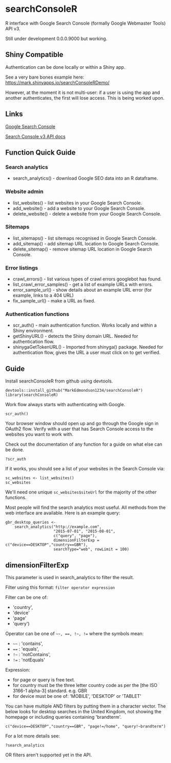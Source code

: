 # searchConsoleR
R interface with Google Search Console (formally Google Webmaster Tools) API v3.

Still under development 0.0.0.9000 but working.

## Shiny Compatible
Authentication can be done locally or within a Shiny app. 

See a very bare bones example here: https://mark.shinyapps.io/searchConsoleRDemo/

 However, at the moment it is not multi-user: if a user is using the app and another authenticates, the first will lose access.  This is being worked upon. 

## Links

[Google Search Console](http://www.google.com/webmasters/tools/)

[Search Console v3 API docs](https://developers.google.com/webmaster-tools/)

## Function Quick Guide

### Search analytics
* search_analytics() - download Google SEO data into an R dataframe.

### Website admin
* list_websites() - list websites in your Google Search Console.
* add_website() - add a website to your Google Search Console.
* delete_website() - delete a website from your Google Search Console.

### Sitemaps
* list_sitemaps() - list sitemaps recognised in Google Search Console.
* add_sitemap() - add sitemap URL location to Google Search Console.
* delete_sitemap() - remove sitemap URL location in Google Search Console.

### Error listings
* crawl_errors() - list various types of crawl errors googlebot has found.
* list_crawl_error_samples() - get a list of example URLs with errors.
* error_sample_url() - show details about an example URL error (for example, links to a 404 URL)
* fix_sample_url() - make a URL as fixed.

### Authentication functions
* scr_auth() - main authentication function. Works locally and within a Shiny environment.
* getShinyURL() - detects the Shiny domain URL. Needed for authentication flow.
* shinygaGetTokenURL() - Imported from shinyga() package. Needed for authentication flow, gives the URL a user must click on to get verified.

## Guide

Install searchConsoleR from github using devtools.

```
devtools::install_github("MarkEdmondson1234/searchConsoleR")
library(searchConsoleR)
```

Work flow always starts with authenticating with Google.
```
scr_auth()
```

Your browser window should open up and go through the Google sign in OAuth2 flow. Verify with a user that has Search Console access to the websites you want to work with.

Check out the documentation of any function for a guide on what else can be done.
```
?scr_auth
```

If it works, you should see a list of your websites in the Search Console via:

```
sc_websites <- list_websites()
sc_websites
```

We'll need one unique ```sc_websites$siteUrl``` for the majority of the other functions.

Most people will find the search analytics most useful.  All methods from the web interface are available.  Here is an example query:

```
gbr_desktop_queries <- 
    search_analytics("http://example.com", 
                     "2015-07-01", "2015-08-01", 
                     c("query", "page"), 
                     dimensionFilterExp = c("device==DESKTOP","country==GBR"), 
                     searchType="web", rowLimit = 100)
```



## dimensionFilterExp

This parameter is used in search_analytics to filter the result.

Filter using this format: ```filter operator expression```

Filter can be one of:

* 'country',
* 'device'
* 'page'
* 'query')

Operator can be one of ```~~, ==, !~, !=``` where the symbols mean:

* `~~` : 'contains',
* `==` : 'equals',
* `!~` : 'notContains',
* `!=` : 'notEquals'

Expression:

* for page or query is free text.
* for country must be the three letter country code as per the [the ISO 3166-1 alpha-3] standard. e.g. GBR
* for device must be one of:  'MOBILE', 'DESKTOP' or 'TABLET'

You can have multiple AND filters by putting them in a character vector.  The below looks for desktop searches in the United Kingdom, not showing the homepage or including queries containing 'brandterm'.

```
c("device==DESKTOP","country==GBR", "page!=/home", "query!~brandterm")
```

For a lot more details see: 
```
?search_analytics
```

OR filters aren't supported yet in the API.
